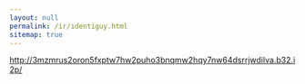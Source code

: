 ```yaml
---
layout: null
permalink: /ir/identiguy.html
sitemap: true
---
```


http://3mzmrus2oron5fxptw7hw2puho3bnqmw2hqy7nw64dsrrjwdilva.b32.i2p/
